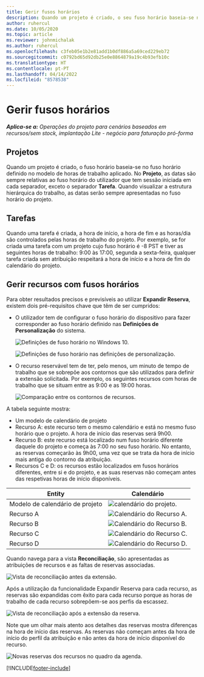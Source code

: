 ```yaml
---
title: Gerir fusos horários
description: Quando um projeto é criado, o seu fuso horário baseia-se no fuso horário definido no modelo de horas de trabalho aplicado.
author: ruhercul
ms.date: 10/05/2020
ms.topic: article
ms.reviewer: johnmichalak
ms.author: ruhercul
ms.openlocfilehash: c3feb05e1b2e81add1b0df886a5a69ced229eb72
ms.sourcegitcommit: c0792bd65d92db25e0e8864879a19c4b93efb10c
ms.translationtype: HT
ms.contentlocale: pt-PT
ms.lasthandoff: 04/14/2022
ms.locfileid: "8578538"
---
```

# <a name="manage-time-zones"></a>Gerir fusos horários

_**Aplica-se a:** Operações do projeto para cenários baseados em recursos/sem stock, implantação Lite - negócio para faturação pró-forma_


## <a name="projects"></a>Projetos

Quando um projeto é criado, o fuso horário baseia-se no fuso horário definido no modelo de horas de trabalho aplicado. No **Projeto**, as datas são sempre relativas ao fuso horário do utilizador que tem sessão iniciada em cada separador, exceto o separador **Tarefa**. Quando visualizar a estrutura hierárquica do trabalho, as datas serão sempre apresentadas no fuso horário do projeto.

## <a name="tasks"></a>Tarefas

Quando uma tarefa é criada, a hora de início, a hora de fim e as horas/dia são controlados pelas horas de trabalho do projeto. Por exemplo, se for criada uma tarefa com um projeto cujo fuso horário é -8 PST e tiver as seguintes horas de trabalho: 9:00 às 17:00, segunda a sexta-feira, qualquer tarefa criada sem atribuição respeitará a hora de início e a hora de fim do calendário do projeto.

## <a name="manage-resources-with-time-zones"></a>Gerir recursos com fusos horários

Para obter resultados precisos e previsíveis ao utilizar **Expandir Reserva**, existem dois pré-requisitos chave que têm de ser cumpridos:  

- O utilizador tem de configurar o fuso horário do dispositivo para fazer corresponder ao fuso horário definido nas **Definições de Personalização** do sistema.
 
  ![Definições de fuso horário no Windows 10.](media/reconcile-assignments-03.png)

  ![Definições de fuso horário nas definições de personalização.](media/reconcile-assignments-04.png)
 
- O recurso reservável tem de ter, pelo menos, um minuto de tempo de trabalho que se sobrepõe aos contornos que são utilizados para definir a extensão solicitada. Por exemplo, os seguintes recursos com horas de trabalho que se situam entre as 9:00 e as 19:00 horas. 

  ![Comparação entre os contornos de recursos.](media/reconcile-assignments-05.png)

A tabela seguinte mostra:

- Um modelo de calendário de projeto
- Recurso A: este recurso tem o mesmo calendário e está no mesmo fuso horário que o projeto. A hora de início das reservas será 9h00.
- Recurso B: este recurso está localizado num fuso horário diferente daquele do projeto e começa às 7:00 no seu fuso horário. No entanto, as reservas começarão às 9h00, uma vez que se trata da hora de início mais antiga do contorno da atribuição.
- Recursos C e D: os recursos estão localizados em fusos horários diferentes, entre si e do projeto, e as suas reservas não começam antes das respetivas horas de início disponíveis.

|Entity  |Calendário  |
|-|-|
|Modelo de calendário de projeto   | ![calendário do projeto.](media/reconcile-assignments-06.png) |
|Recurso A  | ![Calendário do Recurso A.](media/reconcile-assignments-06.png) |
|Recurso B  |  ![Calendário do Recurso B.](media/reconcile-assignments-07.png) |
|Recurso C  |  ![Calendário do Recurso C.](media/reconcile-assignments-08.png) |
|Recurso D  | ![Calendário do Recurso D.](media/reconcile-assignments-09.png)  |
 
Quando navega para a vista **Reconciliação**, são apresentadas as atribuições de recursos e as faltas de reservas associadas.

![Vista de reconciliação antes da extensão.](media/reconcile-assignments-10.png)

Após a utilização da funcionalidade Expandir Reserva para cada recurso, as reservas são expandidas com êxito para cada recurso porque as horas de trabalho de cada recurso sobrepõem-se aos perfis da escassez.

![Vista de reconciliação após a extensão da reserva.](media/reconcile-assignments-11.png) 

Note que um olhar mais atento aos detalhes das reservas mostra diferenças na hora de início das reservas. As reservas não começam antes da hora de início do perfil da atribuição e não antes da hora de início disponível do recurso.

![Novas reservas dos recursos no quadro da agenda.](media/reconcile-assignments-12.png)


[!INCLUDE[footer-include](../includes/footer-banner.md)]